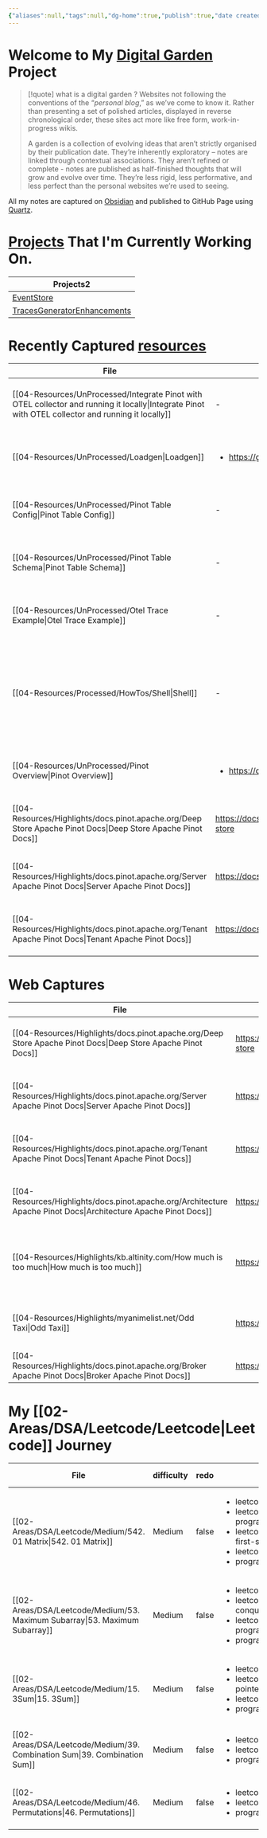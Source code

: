 ```yaml
---
{"aliases":null,"tags":null,"dg-home":true,"publish":true,"date created":"2025-01-14T15:25","date modified":"2025-01-16T13:07","PassFrontmatter":true,"created":"2025-01-14T15:25:42.532+05:30","updated":"2025-01-16T13:07:45.159+05:30"}
---
```



# Welcome to My [Digital Garden](https://maggieappleton.com/garden-history/) Project

> [!quote] what is a digital garden ?
> Websites not following the conventions of the “_personal blog_,” as we’ve come to know it. Rather than presenting a set of polished articles, displayed in reverse chronological order, these sites act more like free form, work-in-progress wikis.
>
> A garden is a collection of evolving ideas that aren’t strictly organised by their publication date. They’re inherently exploratory – notes are linked through contextual associations. They aren’t refined or complete - notes are published as half-finished thoughts that will grow and evolve over time. They’re less rigid, less performative, and less perfect than the personal websites we’re used to seeing.

All my notes are captured on [Obsidian](https://obsidian.md/) and published to GitHub Page using [Quartz](https://quartz.jzhao.xyz/).

# [Projects](03-Projects) That I'm Currently Working On.

<div><table class="dataview table-view-table"><thead class="table-view-thead"><tr class="table-view-tr-header"><th class="table-view-th"><span>Projects</span><span class="dataview small-text">2</span></th></tr></thead><tbody class="table-view-tbody"><tr><td><span><a data-tooltip-position="top" aria-label="EventStore" data-href="EventStore" href="EventStore" class="internal-link" target="_blank" rel="noopener nofollow">EventStore</a></span></td></tr><tr><td><span><a data-tooltip-position="top" aria-label="TracesGeneratorEnhancements" data-href="TracesGeneratorEnhancements" href="TracesGeneratorEnhancements" class="internal-link" target="_blank" rel="noopener nofollow">TracesGeneratorEnhancements</a></span></td></tr></tbody></table></div>

# Recently Captured [resources](04-Resources)
| File                                                                                                                                                   | url                                                                               | Description                                                                             | type  | tags                                                                          | Date                         |
| ------------------------------------------------------------------------------------------------------------------------------------------------------ | --------------------------------------------------------------------------------- | --------------------------------------------------------------------------------------- | ----- | ----------------------------------------------------------------------------- | ---------------------------- |
| [[04-Resources/UnProcessed/Integrate Pinot with OTEL collector and running it locally\|Integrate Pinot with OTEL collector and running it locally]] | \-                                                                                | \-                                                                                      | Guide | \-                                                                            | 3:15 PM - February 11, 2025  |
| [[04-Resources/UnProcessed/Loadgen\|Loadgen]]                                                                                                       | <ul><li>https://github.com/honeycombio/loadgen</li></ul>                          | \-                                                                                      | Note  | <ul><li>o11y/loadgen</li></ul>                                                | 3:13 PM - February 11, 2025  |
| [[04-Resources/UnProcessed/Pinot Table Config\|Pinot Table Config]]                                                                                 | \-                                                                                | \-                                                                                      | \-    | \-                                                                            | 2:44 PM - February 11, 2025  |
| [[04-Resources/UnProcessed/Pinot Table Schema\|Pinot Table Schema]]                                                                                 | \-                                                                                | \-                                                                                      | \-    | \-                                                                            | 2:44 PM - February 11, 2025  |
| [[04-Resources/UnProcessed/Otel Trace Example\|Otel Trace Example]]                                                                                 | \-                                                                                | \-                                                                                      | \-    | \-                                                                            | 3:56 PM - February 10, 2025  |
| [[04-Resources/Processed/HowTos/Shell\|Shell]]                                                                                                      | \-                                                                                | Useful cli / command line commands that are useful & Things to do to setup a new laptop | \-    | <ul><li>cli-commands</li><li>cli-commands/linux</li><li>laptopsetup</li></ul> | 1:11 PM - February 06, 2025  |
| [[04-Resources/UnProcessed/Pinot Overview\|Pinot Overview]]                                                                                         | <ul><li>https://docs.pinot.apache.org</li></ul>                                   | \-                                                                                      | Note  | <ul><li>database/Pinot</li></ul>                                              | 12:51 PM - February 06, 2025 |
| [[04-Resources/Highlights/docs.pinot.apache.org/Deep Store  Apache Pinot Docs\|Deep Store  Apache Pinot Docs]]                                      | https://docs.pinot.apache.org/basics/concepts/components/table/segment/deep-store | \-                                                                                      | \-    | \-                                                                            | 3:31 PM - February 04, 2025  |
| [[04-Resources/Highlights/docs.pinot.apache.org/Server  Apache Pinot Docs\|Server  Apache Pinot Docs]]                                              | https://docs.pinot.apache.org/basics/concepts/components/cluster/server           | \-                                                                                      | \-    | \-                                                                            | 12:43 PM - February 04, 2025 |
| [[04-Resources/Highlights/docs.pinot.apache.org/Tenant  Apache Pinot Docs\|Tenant  Apache Pinot Docs]]                                              | https://docs.pinot.apache.org/basics/concepts/components/cluster/tenant           | \-                                                                                      | \-    | \-                                                                            | 12:43 PM - February 04, 2025 |


# Web Captures
| File                                                                                                                  | url                                                                               | tags                                                                                                                                | Date                         |
| --------------------------------------------------------------------------------------------------------------------- | --------------------------------------------------------------------------------- | ----------------------------------------------------------------------------------------------------------------------------------- | ---------------------------- |
| [[04-Resources/Highlights/docs.pinot.apache.org/Deep Store  Apache Pinot Docs\|Deep Store  Apache Pinot Docs]]     | https://docs.pinot.apache.org/basics/concepts/components/table/segment/deep-store | <ul><li>#EventStore</li></ul>                                                                                                       | 3:31 PM - February 04, 2025  |
| [[04-Resources/Highlights/docs.pinot.apache.org/Server  Apache Pinot Docs\|Server  Apache Pinot Docs]]             | https://docs.pinot.apache.org/basics/concepts/components/cluster/server           | <ul><li>#EventStore</li></ul>                                                                                                       | 12:43 PM - February 04, 2025 |
| [[04-Resources/Highlights/docs.pinot.apache.org/Tenant  Apache Pinot Docs\|Tenant  Apache Pinot Docs]]             | https://docs.pinot.apache.org/basics/concepts/components/cluster/tenant           | <ul><li>#EventStore</li><li>#Pinot</li><li>#tenancy</li></ul>                                                                       | 12:43 PM - February 04, 2025 |
| [[04-Resources/Highlights/docs.pinot.apache.org/Architecture  Apache Pinot Docs\|Architecture  Apache Pinot Docs]] | https://docs.pinot.apache.org/basics/concepts/architecture                        | <ul><li>#EventStore</li><li>#Pinot</li><li>#BatchProcessing</li></ul>                                                               | 11:30 AM - February 04, 2025 |
| [[04-Resources/Highlights/kb.altinity.com/How much is too much\|How much is too much]]                             | https://kb.altinity.com/altinity-kb-schema-design/how-much-is-too-much/           | <ul><li>#EventStore</li><li>#Database/Clickhouse</li><li>#Database</li><li>#32259ReplicatedXXXMergeTree</li><li>#31919Log</li></ul> | 11:30 AM - February 04, 2025 |
| [[04-Resources/Highlights/myanimelist.net/Odd Taxi\|Odd Taxi]]                                                     | https://myanimelist.net/anime/46102/Odd_Taxi                                      | <ul><li>#OnlyMe</li></ul>                                                                                                           | 5:22 PM - January 16, 2025   |
| [[04-Resources/Highlights/docs.pinot.apache.org/Broker  Apache Pinot Docs\|Broker  Apache Pinot Docs]]             | https://docs.pinot.apache.org/basics/concepts/components/cluster/broker           | <ul><li>#EventStore</li></ul>                                                                                                       | \-                           |


# My [[02-Areas/DSA/Leetcode/Leetcode\|Leetcode]] Journey
| File                                                                           | difficulty | redo  | tags                                                                                                                                                             | modifed date                |
| ------------------------------------------------------------------------------ | ---------- | ----- | ---------------------------------------------------------------------------------------------------------------------------------------------------------------- | --------------------------- |
| [[02-Areas/DSA/Leetcode/Medium/542. 01 Matrix\|542. 01 Matrix]]             | Medium     | false | <ul><li>leetcode/array</li><li>leetcode/dynamic-programming</li><li>leetcode/breadth-first-search</li><li>leetcode/matrix</li><li>programming/practice</li></ul> | 7:51 AM - February 12, 2025 |
| [[02-Areas/DSA/Leetcode/Medium/53. Maximum Subarray\|53. Maximum Subarray]] | Medium     | false | <ul><li>leetcode/array</li><li>leetcode/divide-and-conquer</li><li>leetcode/dynamic-programming</li><li>programming/practice</li></ul>                           | 3:54 AM - February 03, 2025 |
| [[02-Areas/DSA/Leetcode/Medium/15. 3Sum\|15. 3Sum]]                         | Medium     | false | <ul><li>leetcode/array</li><li>leetcode/two-pointers</li><li>leetcode/sorting</li><li>programming/practice</li></ul>                                             | 8:58 AM - January 29, 2025  |
| [[02-Areas/DSA/Leetcode/Medium/39. Combination Sum\|39. Combination Sum]]   | Medium     | false | <ul><li>leetcode/array</li><li>leetcode/backtracking</li><li>programming/practice</li></ul>                                                                      | 8:35 AM - January 28, 2025  |
| [[02-Areas/DSA/Leetcode/Medium/46. Permutations\|46. Permutations]]         | Medium     | false | <ul><li>leetcode/array</li><li>leetcode/backtracking</li><li>programming/practice</li></ul>                                                                      | 8:35 AM - January 28, 2025  |

